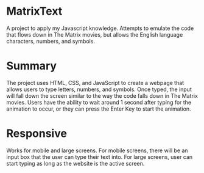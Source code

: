 # MatrixText
A project to apply my Javascript knowledge. Attempts to emulate the code that flows down in The Matrix movies, but allows the English language characters, numbers, and symbols.

# Summary
The project uses HTML, CSS, and JavaScript to create a webpage that allows users to type letters, numbers, and symbols. Once typed, the input will fall down the screen similar to the way the code falls down in The Matrix movies. Users have the ability to wait around 1 second after typing for the animation to occur, or they can press the Enter Key to start the animation.

# Responsive
Works for mobile and large screens. For mobile screens, there will be an input box that the user can type their text into. For large screens, user can start typing as long as the website is the active screen.